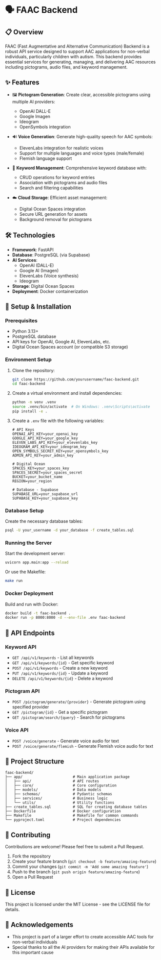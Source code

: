 # 🗣️ FAAC Backend

## 📋 Overview

FAAC (Fast Augmentative and Alternative Communication) Backend is a robust API service designed to support AAC applications for non-verbal individuals, particularly children with autism. This backend provides essential services for generating, managing, and delivering AAC resources including pictograms, audio files, and keyword management.

## ✨ Features

- 🖼️ **Pictogram Generation**: Create clear, accessible pictograms using multiple AI providers:
  - OpenAI DALL-E
  - Google Imagen
  - Ideogram
  - OpenSymbols integration

- 🔊 **Voice Generation**: Generate high-quality speech for AAC symbols:
  - ElevenLabs integration for realistic voices
  - Support for multiple languages and voice types (male/female)
  - Flemish language support

- 🔑 **Keyword Management**: Comprehensive keyword database with:
  - CRUD operations for keyword entries
  - Association with pictograms and audio files
  - Search and filtering capabilities
  
- ☁️ **Cloud Storage**: Efficient asset management:
  - Digital Ocean Spaces integration
  - Secure URL generation for assets
  - Background removal for pictograms

## 🛠️ Technologies

- **Framework**: FastAPI
- **Database**: PostgreSQL (via Supabase)
- **AI Services**:
  - OpenAI (DALL-E)
  - Google AI (Imagen)
  - ElevenLabs (Voice synthesis)
  - Ideogram
- **Storage**: Digital Ocean Spaces
- **Deployment**: Docker containerization

## 🔧 Setup & Installation

### Prerequisites

- Python 3.13+
- PostgreSQL database
- API keys for OpenAI, Google AI, ElevenLabs, etc.
- Digital Ocean Spaces account (or compatible S3 storage)

### Environment Setup

1. Clone the repository:

   ```bash
   git clone https://github.com/yourusername/faac-backend.git
   cd faac-backend
   ```

2. Create a virtual environment and install dependencies:

   ```bash
   python -m venv .venv
   source .venv/bin/activate  # On Windows: .venv\Scripts\activate
   pip install -e .
   ```

3. Create a `.env` file with the following variables:

   ```
   # API Keys
   OPENAI_API_KEY=your_openai_key
   GOOGLE_API_KEY=your_google_key
   ELEVEN_LABS_API_KEY=your_elevenlabs_key
   IDEOGRAM_API_KEY=your_ideogram_key
   OPEN_SYMBOLS_SECRET_KEY=your_opensymbols_key
   ADMIN_API_KEY=your_admin_key

   # Digital Ocean
   SPACES_KEY=your_spaces_key
   SPACES_SECRET=your_spaces_secret
   BUCKET=your_bucket_name
   REGION=your_region

   # Database - Supabase
   SUPABASE_URL=your_supabase_url
   SUPABASE_KEY=your_supabase_key
   ```

### Database Setup

Create the necessary database tables:

```bash
psql -U your_username -d your_database -f create_tables.sql
```

### Running the Server

Start the development server:

```bash
uvicorn app.main:app --reload
```

Or use the Makefile:

```bash
make run
```

### Docker Deployment

Build and run with Docker:

```bash
docker build -t faac-backend .
docker run -p 8000:8000 -d --env-file .env faac-backend
```

## 🔌 API Endpoints

### Keyword API

- `GET /api/v1/keywords` - List all keywords
- `GET /api/v1/keywords/{id}` - Get specific keyword
- `POST /api/v1/keywords` - Create a new keyword
- `PUT /api/v1/keywords/{id}` - Update a keyword
- `DELETE /api/v1/keywords/{id}` - Delete a keyword

### Pictogram API

- `POST /pictogram/generate/{provider}` - Generate pictogram using specified provider
- `GET /pictogram/{id}` - Get a specific pictogram
- `GET /pictogram/search/{query}` - Search for pictograms

### Voice API

- `POST /voice/generate` - Generate voice audio for text
- `POST /voice/generate/flemish` - Generate Flemish voice audio for text

## 📁 Project Structure

```
faac-backend/
├── app/                       # Main application package
│   ├── api/                   # API routes
│   ├── core/                  # Core configuration
│   ├── models/                # Data models
│   ├── schemas/               # Pydantic schemas
│   ├── services/              # Business logic
│   └── utils/                 # Utility functions
├── create_tables.sql          # SQL for creating database tables
├── Dockerfile                 # Docker configuration
├── Makefile                   # Makefile for common commands
└── pyproject.toml             # Project dependencies
```

## 🤝 Contributing

Contributions are welcome! Please feel free to submit a Pull Request.

1. Fork the repository
2. Create your feature branch (`git checkout -b feature/amazing-feature`)
3. Commit your changes (`git commit -m 'Add some amazing feature'`)
4. Push to the branch (`git push origin feature/amazing-feature`)
5. Open a Pull Request

## 📝 License

This project is licensed under the MIT License - see the LICENSE file for details.

## 🙏 Acknowledgements

- This project is part of a larger effort to create accessible AAC tools for non-verbal individuals
- Special thanks to all the AI providers for making their APIs available for this important cause
